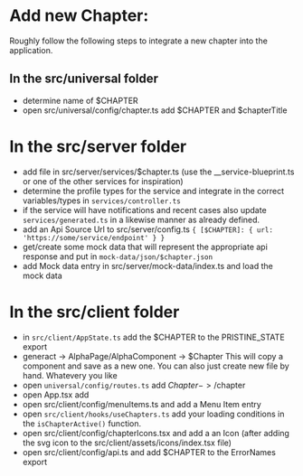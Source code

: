 # Add new Chapter:

Roughly follow the following steps to integrate a new chapter into the application.

## In the src/universal folder

- determine name of $CHAPTER
- open src/universal/config/chapter.ts add $CHAPTER and $chapterTitle

# In the src/server folder

- add file in src/server/services/$chapter.ts (use the \_\_service-blueprint.ts or one of the other services for inspiration)
- determine the profile types for the service and integrate in the correct variables/types in `services/controller.ts`
- if the service will have notifications and recent cases also update `services/generated.ts` in a likewise manner as already defined.
- add an Api Source Url to src/server/config.ts `{ [$CHAPTER]: { url: 'https://some/service/endpoint' } }`
- get/create some mock data that will represent the appropriate api response and put in `mock-data/json/$chapter.json`
- add Mock data entry in src/server/mock-data/index.ts and load the mock data

# In the src/client folder

- in `src/client/AppState.ts` add the $CHAPTER to the PRISTINE_STATE export
- generact -> AlphaPage/AlphaComponent -> $Chapter This will copy a component and save as a new one. You can also just create new file by hand. Whatevery you like
- open `universal/config/routes.ts` add $Chapter -> /$chapter
- open App.tsx add <Route path={AppRoutes.$CHAPTER} component={$Chapter} />
- open src/client/config/menuItems.ts and add a Menu Item entry
- open `src/client/hooks/useChapters.ts` add your loading conditions in the `isChapterActive()` function.
- open src/client/config/chapterIcons.tsx and add a an Icon (after adding the svg icon to the src/client/assets/icons/index.tsx file)
- open src/client/config/api.ts and add $CHAPTER to the ErrorNames export
